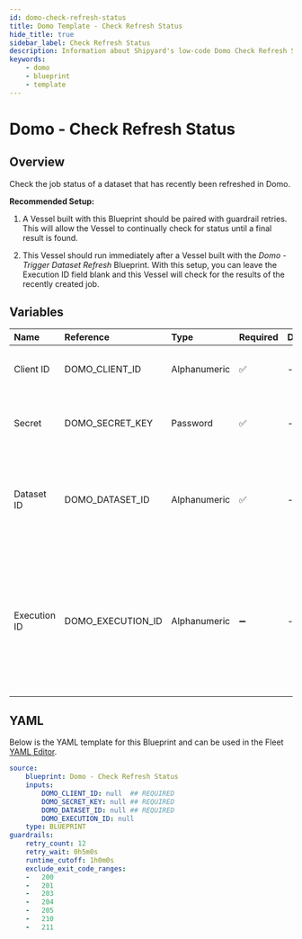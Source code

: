 ```yaml
---
id: domo-check-refresh-status
title: Domo Template - Check Refresh Status
hide_title: true
sidebar_label: Check Refresh Status
description: Information about Shipyard's low-code Domo Check Refresh Status blueprint. Check the status of a recently refreshed dataset in Domo. 
keywords:
    - domo
    - blueprint
    - template
---
```


# Domo - Check Refresh Status

## Overview
Check the job status of a dataset that has recently been refreshed in Domo.

**Recommended Setup:**

1. A Vessel built with this Blueprint should be paired with guardrail retries. This will allow the Vessel to continually check for status until a final result is found.

2. This Vessel should run immediately after a Vessel built with the _Domo - Trigger Dataset Refresh_ Blueprint. With this setup, you can leave the Execution ID field blank and this Vessel will check for the results of the recently created job.


## Variables

| Name | Reference | Type | Required | Default | Options | Description |
|:-----|:----------|:-----|:---------|:--------|:--------|:------------|
| Client ID | DOMO_CLIENT_ID  | Alphanumeric |:white_check_mark: | - | - | Client ID of your organization's Domo App. |
| Secret | DOMO_SECRET_KEY  | Password |:white_check_mark: | - | - | Secret associated with the provided Client ID. |
| Dataset ID | DOMO_DATASET_ID  | Alphanumeric |:white_check_mark: | - | - | UUID of the dataset you want to download, typically found at the end of the URL. |
| Execution ID | DOMO_EXECUTION_ID  | Alphanumeric |:heavy_minus_sign: | - | - | The ID of a specific execution you check the status of. If left blank, will try to find the execution ID from an "Refresh Dataset" Vessel that ran upstream. |


## YAML
Below is the YAML template for this Blueprint and can be used in the Fleet [YAML Editor](../../reference/fleets/yaml-editor.md).
```yaml
source:
    blueprint: Domo - Check Refresh Status
    inputs:
        DOMO_CLIENT_ID: null  ## REQUIRED
        DOMO_SECRET_KEY: null ## REQUIRED
        DOMO_DATASET_ID: null ## REQUIRED
        DOMO_EXECUTION_ID: null
    type: BLUEPRINT
guardrails:
    retry_count: 12
    retry_wait: 0h5m0s
    runtime_cutoff: 1h0m0s
    exclude_exit_code_ranges:
    -   200
    -   201
    -   203
    -   204
    -   205
    -   210
    -   211

```
